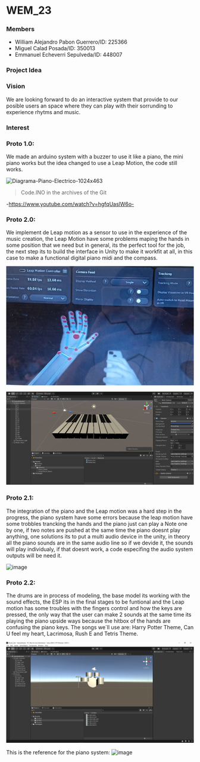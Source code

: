 # WEM_23

### Members 

* William Alejandro Pabon Guerrero/ID: 225366
* Miguel Calad Posada/ID: 350013               
* Emmanuel Echeverri Sepulveda/ID: 448007 


### Project Idea




### Vision

We are looking forward to do an interactive system that provide to our posible users an space where they can play with their sorrunding to experience rhytms and music.


### Interest




### Proto 1.0: 
We made an arduino system with a buzzer to use it like a piano, the mini piano works but the idea changed to use a Leap Motion, the code still works.

![Diagrama-Piano-Electrico-1024x463](https://user-images.githubusercontent.com/84156615/217916693-bf6f049f-c5fc-4a95-85df-6d70629816f7.png)
>Code.INO in the archives of the Git

-https://www.youtube.com/watch?v=hgfqUaslW6o-

### Proto 2.0:
We implement de Leap motion as a sensor to use in the experience of the music creation, the Leap Motion have some problems maping the hands in some position that we need but in general, its the perfect tool for the job, the next step its to build the interface in Unity to make it workfit at all, in this case to make a functional digital piano midi and the compass.

![image](https://github.com/Mycaeli/WEM_23/blob/main/Process/Leap%20Motion_test.png)

![image](https://github.com/Mycaeli/WEM_23/blob/main/Process/Piano_test1.png)

### Proto 2.1:
The integration of the piano and the Leap motion was a hard step in the progress, the piano system have some errors because the leap motion have some trobbles trancking the hands and the piano just can play a Note one by one, if two notes are pushed at the same time the piano doesnt play anything, one solutions its to put a multi audio device in the unity, in theory all the piano sounds are in the same audio line so if we devide it, the sounds will play individualy, if that doesnt work, a code especifing the audio system outputs will be need it.

![image](https://user-images.githubusercontent.com/84156615/220967471-6f5b3151-217d-4cb7-bcb7-1c7ff0ad0983.png)

### Proto 2.2:
The drums are in process of modeling, the base model its working with the sound effects, the ESP its in the final stages to be funtional and the Leap motion has some troubles with the fingers control and how the keys are pressed, the only way that the user can make 2 sounds at the same time its playing the piano upside ways because the hitbox of the hands are confusing the piano keys. The songs we´ll use are: Harry Potter Theme, Can U feel my heart, Lacrimosa, Rush E and Tetris Theme.

![image](https://github.com/Mycaeli/WEM_23/blob/main/Process/Drums_test1.png)

This is the reference for the piano system:
![image](https://user-images.githubusercontent.com/84156615/222506743-f4e86872-7ddd-40b1-96f2-1bb83fa07c9c.png)
